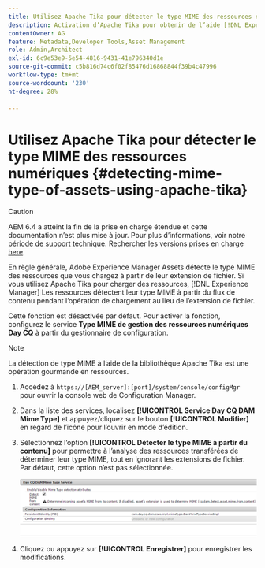 ```yaml
---
title: Utilisez Apache Tika pour détecter le type MIME des ressources numériques
description: Activation d’Apache Tika pour obtenir de l’aide [!DNL Experience Manager] Les ressources détectent le type MIME des ressources du flux de contenu pendant l’opération de chargement au lieu de l’extension de fichier.
contentOwner: AG
feature: Metadata,Developer Tools,Asset Management
role: Admin,Architect
exl-id: 6c9e53e9-5e54-4816-9431-41e796340d1e
source-git-commit: c5b816d74c6f02f85476d16868844f39b4c47996
workflow-type: tm+mt
source-wordcount: '230'
ht-degree: 28%

---
```


# Utilisez Apache Tika pour détecter le type MIME des ressources numériques {#detecting-mime-type-of-assets-using-apache-tika}

>[!CAUTION]
>
>AEM 6.4 a atteint la fin de la prise en charge étendue et cette documentation n’est plus mise à jour. Pour plus d’informations, voir notre [période de support technique](https://helpx.adobe.com/fr/support/programs/eol-matrix.html). Rechercher les versions prises en charge [here](https://experienceleague.adobe.com/docs/?lang=fr).

En règle générale, Adobe Experience Manager Assets détecte le type MIME des ressources que vous chargez à partir de leur extension de fichier. Si vous utilisez Apache Tika pour charger des ressources, [!DNL Experience Manager] Les ressources détectent leur type MIME à partir du flux de contenu pendant l’opération de chargement au lieu de l’extension de fichier.

Cette fonction est désactivée par défaut. Pour activer la fonction, configurez le service **Type MIME de gestion des ressources numériques Day CQ** à partir du gestionnaire de configuration.

>[!NOTE]
>
>La détection de type MIME à l’aide de la bibliothèque Apache Tika est une opération gourmande en ressources.

1. Accédez à `https://[AEM_server]:[port]/system/console/configMgr` pour ouvrir la console web de Configuration Manager.
1. Dans la liste des services, localisez **[!UICONTROL Service Day CQ DAM Mime Type]** et appuyez/cliquez sur le bouton **[!UICONTROL Modifier]** en regard de l’icône pour l’ouvrir en mode d’édition.

1. Sélectionnez l’option **[!UICONTROL Détecter le type MIME à partir du contenu]** pour permettre à l’analyse des ressources transférées de déterminer leur type MIME, tout en ignorant les extensions de fichier. Par défaut, cette option n’est pas sélectionnée.

   ![chlimage_1-333](assets/chlimage_1-333.png)

1. Cliquez ou appuyez sur **[!UICONTROL Enregistrer]** pour enregistrer les modifications.
